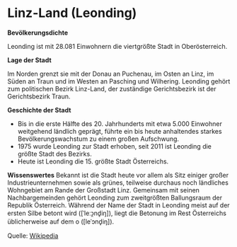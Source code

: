 # Linz-Land (Leonding)

**Bevölkerungsdichte**

Leonding ist mit 28.081 Einwohnern die viertgrößte Stadt in Oberösterreich. 

**Lage der Stadt**

Im Norden grenzt sie mit der Donau an Puchenau, im Osten an Linz, im Süden an Traun und im Westen an Pasching und Wilhering. 
Leonding gehört zum politischen Bezirk Linz-Land, der zuständige Gerichtsbezirk ist der Gerichtsbezirk Traun.

**Geschichte der Stadt**
* Bis in die erste Hälfte des 20. Jahrhunderts mit etwa 5.000 Einwohner weitgehend ländlich geprägt, führte ein bis heute anhaltendes starkes Bevölkerungswachstum zu einem großen Aufschwung.
* 1975 wurde Leonding zur Stadt erhoben, seit 2011 ist Leonding die größte Stadt des Bezirks.
* Heute ist Leonding die 15. größte Stadt Österreichs.

**Wissenswertes**
Bekannt ist die Stadt heute vor allem als Sitz einiger großer Industrieunternehmen sowie als grünes, teilweise durchaus noch ländliches Wohngebiet am Rande der Großstadt Linz.
Gemeinsam mit seinen Nachbargemeinden gehört Leonding zum zweitgrößten Ballungsraum der Republik Österreich.
Während der Name der Stadt in Leonding meist auf der ersten Silbe betont wird ([ˈleːɔ̯nd̥iŋ]), liegt die Betonung im Rest Österreichs üblicherweise auf dem o ([leˈɔnd̥iŋ]). 

Quelle: [Wikipedia](https://de.wikipedia.org/wiki/Leonding)
